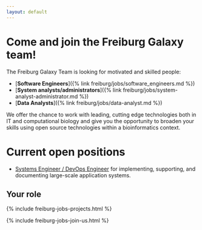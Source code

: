 ```yaml
---
layout: default
---
```


# Come and join the Freiburg Galaxy team!

The Freiburg Galaxy Team is looking for motivated and skilled people:

- [**Software Engineers**]({% link freiburg/jobs/software_engineers.md %})
- [**System analysts/administrators**]({% link freiburg/jobs/system-analyst-administrator.md %})
- [**Data Analysts**]({% link freiburg/jobs/data-analyst.md %})

We offer the chance to work with leading, cutting edge technologies both in IT and computational biology and give you the opportunity to broaden your skills using open source technologies within a bioinformatics context.

# Current open positions
- [Systems Engineer / DevOps Engineer](https://drive.google.com/file/d/13jGEmb8lH6XwO1p0CGMnXRAO0qE7Ptr8/view?usp=sharing) for implementing, supporting, and documenting large-scale application systems.



## Your role

{% include freiburg-jobs-projects.html %}

{% include freiburg-jobs-join-us.html %}
